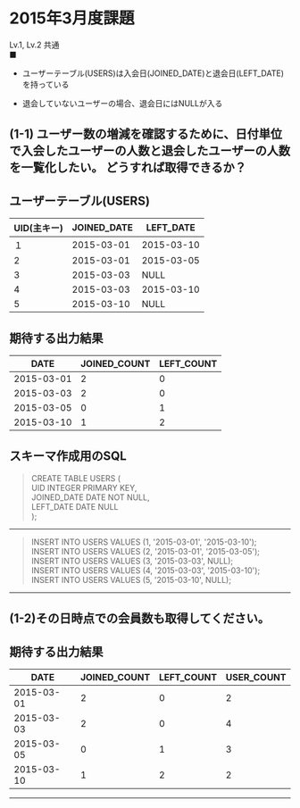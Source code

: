 ﻿# 2015年3月度課題 #

Lv.1, Lv.2 共通  
■  

- ユーザーテーブル(USERS)は入会日(JOINED_DATE)と退会日(LEFT_DATE)を持っている  

- 退会していないユーザーの場合、退会日にはNULLが入る
 
## (1-1) ユーザー数の増減を確認するために、日付単位で入会したユーザーの人数と退会したユーザーの人数を一覧化したい。  どうすれば取得できるか？ ##

ユーザーテーブル(USERS)
---
| UID(主キー) | JOINED_DATE | LEFT_DATE  |
|-------------|-------------|------------|
| １          | 2015-03-01  | 2015-03-10 |
| 2           | 2015-03-01  | 2015-03-05 |
| 3           | 2015-03-03  | NULL       |
| 4           | 2015-03-03  | 2015-03-10 |
| 5           | 2015-03-10  | NULL       |

期待する出力結果
---
| DATE       | JOINED_COUNT | LEFT_COUNT |
|------------|--------------|------------|
| 2015-03-01 | 2            | 0          |
| 2015-03-03 | 2            | 0          |
| 2015-03-05 | 0            | 1          |
| 2015-03-10 | 1            | 2          |

スキーマ作成用のSQL
---
>CREATE TABLE USERS (  
UID INTEGER PRIMARY KEY,  
JOINED_DATE DATE NOT NULL,  
LEFT_DATE DATE NULL  
);

  ---  
>INSERT INTO USERS VALUES (1, '2015-03-01', '2015-03-10');  
INSERT INTO USERS VALUES (2, '2015-03-01', '2015-03-05');  
INSERT INTO USERS VALUES (3, '2015-03-03', NULL);  
INSERT INTO USERS VALUES (4, '2015-03-03', '2015-03-10');  
INSERT INTO USERS VALUES (5, '2015-03-10', NULL);  
  
---   
 

## (1-2)その日時点での会員数も取得してください。 ##

期待する出力結果
---
| DATE       | JOINED_COUNT | LEFT_COUNT | USER_COUNT |
|------------|--------------|------------|------------|
| 2015-03-01 | 2            | 0          | 2          |
| 2015-03-03 | 2            | 0          | 4          |
| 2015-03-05 | 0            | 1          | 3          |
| 2015-03-10 | 1            | 2          | 2          |

___